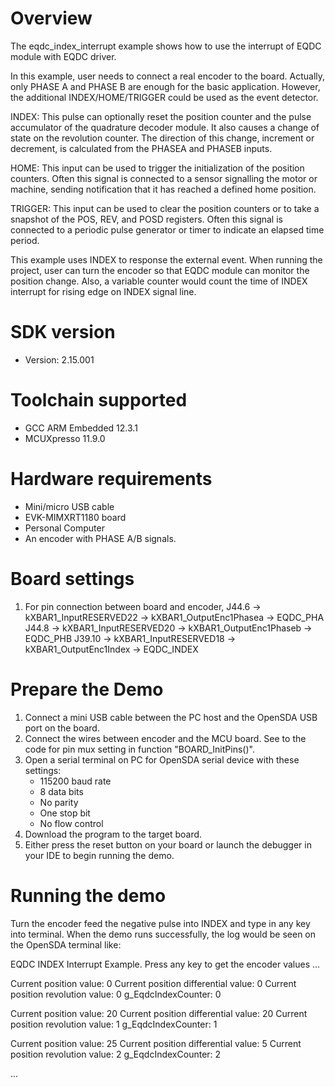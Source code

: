 Overview
========

The eqdc_index_interrupt example shows how to use the interrupt of EQDC module with EQDC driver.

In this example, user needs to connect a real encoder to the board. Actually, only PHASE A and PHASE B are enough for the basic application. However, the additional INDEX/HOME/TRIGGER could be used as the event detector. 

INDEX: This pulse can optionally reset the position counter and the pulse accumulator of the quadrature decoder module. It also causes a change of state on the revolution counter. The direction of this change, increment or decrement, is calculated from the PHASEA and PHASEB inputs.

HOME: This input can be used to trigger the initialization of the position counters. Often this signal is connected to a sensor signalling the motor or machine, sending notification that it has reached a defined home position.

TRIGGER: This input can be used to clear the position counters or to take a snapshot of the POS, REV, and POSD registers. Often this signal is connected to a periodic pulse generator or timer to indicate an elapsed time period.

This example uses INDEX to response the external event. When running the project, user can turn the encoder so that EQDC module can monitor the position change. Also, a variable counter would count the time of INDEX interrupt for rising edge on INDEX signal line.


SDK version
===========
- Version: 2.15.001

Toolchain supported
===================
- GCC ARM Embedded  12.3.1
- MCUXpresso  11.9.0

Hardware requirements
=====================
- Mini/micro USB cable
- EVK-MIMXRT1180 board
- Personal Computer
- An encoder with PHASE A/B signals.

Board settings
==============
1. For pin connection between board and encoder,
      J44.6 -> kXBAR1_InputRESERVED22 -> kXBAR1_OutputEnc1Phasea -> EQDC_PHA
      J44.8 -> kXBAR1_InputRESERVED20 -> kXBAR1_OutputEnc1Phaseb -> EQDC_PHB
      J39.10 -> kXBAR1_InputRESERVED18 -> kXBAR1_OutputEnc1Index -> EQDC_INDEX


Prepare the Demo
================
1.  Connect a mini USB cable between the PC host and the OpenSDA USB port on the board.
2.  Connect the wires between encoder and the MCU board. See to the code for pin mux setting in function "BOARD_InitPins()".
3.  Open a serial terminal on PC for OpenSDA serial device with these settings:
    - 115200 baud rate
    - 8 data bits
    - No parity
    - One stop bit
    - No flow control
4.  Download the program to the target board.
5.  Either press the reset button on your board or launch the debugger in your IDE to begin running the demo.

Running the demo
================
Turn the encoder feed the negative pulse into INDEX and type in any key into terminal.
When the demo runs successfully, the log would be seen on the OpenSDA terminal like:

EQDC INDEX Interrupt Example.
Press any key to get the encoder values ...

Current position value: 0
Current position differential value: 0
Current position revolution value: 0
g_EqdcIndexCounter: 0

Current position value: 20
Current position differential value: 20
Current position revolution value: 1
g_EqdcIndexCounter: 1

Current position value: 25
Current position differential value: 5
Current position revolution value: 2
g_EqdcIndexCounter: 2

...
